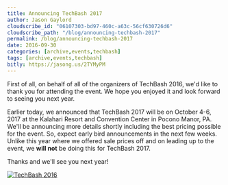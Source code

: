 ```yaml
---
title: Announcing TechBash 2017
author: Jason Gaylord
cloudscribe_id: "06107303-bd97-460c-a63c-56cf630726d6"
cloudscribe_path: "/blog/announcing-techbash-2017"
permalink: /blog/announcing-techbash-2017
date: 2016-09-30
categories: [archive,events,techbash]
tags: [archive,events,techbash]
bitly: https://jasong.us/2TYMyPM
---
```


First of all, on behalf of all of the organizers of TechBash 2016, we'd like to thank you for attending the event. We hope you enjoyed it and look forward to seeing you next year.

Earlier today, we announced that TechBash 2017 will be on October 4-6, 2017 at the Kalahari Resort and Convention Center in Pocono Manor, PA. We'll be announcing more details shortly including the best pricing possible for the event. So, expect early bird announcements in the next few weeks. Unlike this year where we offered sale prices off and on leading up to the event, we __will not__ be doing this for TechBash 2017.

Thanks and we'll see you next year!

[![TechBash 2016](https://cdn.jasongaylord.com/images/2016/09/30/techbash2016.jpg "TechBash 2016")](https://cdn.jasongaylord.com/images/2016/09/30/techbash2016.jpg)